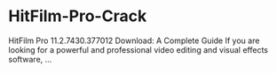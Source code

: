 # HitFilm-Pro-Crack
HitFilm Pro 11.2.7430.377012 Download: A Complete Guide If you are looking for a powerful and professional video editing and visual effects software, ...
